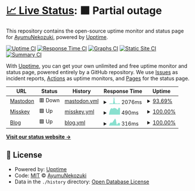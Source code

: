 # [📈 Live Status](https://status.nekozuki.me): <!--live status--> **🟧 Partial outage**

This repository contains the open-source uptime monitor and status page for [AyumuNekozuki](https://blog.nekozuki.me/), powered by [Upptime](https://github.com/upptime/upptime).

[![Uptime CI](https://github.com/AyumuNekozuki/upptime/workflows/Uptime%20CI/badge.svg)](https://github.com/AyumuNekozuki/upptime/actions?query=workflow%3A%22Uptime+CI%22)
[![Response Time CI](https://github.com/AyumuNekozuki/upptime/workflows/Response%20Time%20CI/badge.svg)](https://github.com/AyumuNekozuki/upptime/actions?query=workflow%3A%22Response+Time+CI%22)
[![Graphs CI](https://github.com/AyumuNekozuki/upptime/workflows/Graphs%20CI/badge.svg)](https://github.com/AyumuNekozuki/upptime/actions?query=workflow%3A%22Graphs+CI%22)
[![Static Site CI](https://github.com/AyumuNekozuki/upptime/workflows/Static%20Site%20CI/badge.svg)](https://github.com/AyumuNekozuki/upptime/actions?query=workflow%3A%22Static+Site+CI%22)
[![Summary CI](https://github.com/AyumuNekozuki/upptime/workflows/Summary%20CI/badge.svg)](https://github.com/AyumuNekozuki/upptime/actions?query=workflow%3A%22Summary+CI%22)

With [Upptime](https://upptime.js.org), you can get your own unlimited and free uptime monitor and status page, powered entirely by a GitHub repository. We use [Issues](https://github.com/AyumuNekozuki/upptime/issues) as incident reports, [Actions](https://github.com/AyumuNekozuki/upptime/actions) as uptime monitors, and [Pages](https://status.nekozuki.me) for the status page.

<!--start: status pages-->
<!-- This summary is generated by Upptime (https://github.com/upptime/upptime) -->
<!-- Do not edit this manually, your changes will be overwritten -->
<!-- prettier-ignore -->
| URL | Status | History | Response Time | Uptime |
| --- | ------ | ------- | ------------- | ------ |
| <img alt="" src="https://icons.duckduckgo.com/ip3/mstdn.nekozuki.me.ico" height="13"> [Mastodon](https://mstdn.nekozuki.me) | 🟥 Down | [mastodon.yml](https://github.com/AyumuNekozuki/upptime/commits/HEAD/history/mastodon.yml) | <details><summary><img alt="Response time graph" src="./graphs/mastodon/response-time-week.png" height="20"> 2076ms</summary><br><a href="https://status.nekozuki.me/history/mastodon"><img alt="Response time 1543" src="https://img.shields.io/endpoint?url=https%3A%2F%2Fraw.githubusercontent.com%2FAyumuNekozuki%2Fupptime%2FHEAD%2Fapi%2Fmastodon%2Fresponse-time.json"></a><br><a href="https://status.nekozuki.me/history/mastodon"><img alt="24-hour response time 1644" src="https://img.shields.io/endpoint?url=https%3A%2F%2Fraw.githubusercontent.com%2FAyumuNekozuki%2Fupptime%2FHEAD%2Fapi%2Fmastodon%2Fresponse-time-day.json"></a><br><a href="https://status.nekozuki.me/history/mastodon"><img alt="7-day response time 2076" src="https://img.shields.io/endpoint?url=https%3A%2F%2Fraw.githubusercontent.com%2FAyumuNekozuki%2Fupptime%2FHEAD%2Fapi%2Fmastodon%2Fresponse-time-week.json"></a><br><a href="https://status.nekozuki.me/history/mastodon"><img alt="30-day response time 1543" src="https://img.shields.io/endpoint?url=https%3A%2F%2Fraw.githubusercontent.com%2FAyumuNekozuki%2Fupptime%2FHEAD%2Fapi%2Fmastodon%2Fresponse-time-month.json"></a><br><a href="https://status.nekozuki.me/history/mastodon"><img alt="1-year response time 1543" src="https://img.shields.io/endpoint?url=https%3A%2F%2Fraw.githubusercontent.com%2FAyumuNekozuki%2Fupptime%2FHEAD%2Fapi%2Fmastodon%2Fresponse-time-year.json"></a></details> | <details><summary><a href="https://status.nekozuki.me/history/mastodon">93.69%</a></summary><a href="https://status.nekozuki.me/history/mastodon"><img alt="All-time uptime 92.86%" src="https://img.shields.io/endpoint?url=https%3A%2F%2Fraw.githubusercontent.com%2FAyumuNekozuki%2Fupptime%2FHEAD%2Fapi%2Fmastodon%2Fuptime.json"></a><br><a href="https://status.nekozuki.me/history/mastodon"><img alt="24-hour uptime 91.77%" src="https://img.shields.io/endpoint?url=https%3A%2F%2Fraw.githubusercontent.com%2FAyumuNekozuki%2Fupptime%2FHEAD%2Fapi%2Fmastodon%2Fuptime-day.json"></a><br><a href="https://status.nekozuki.me/history/mastodon"><img alt="7-day uptime 93.69%" src="https://img.shields.io/endpoint?url=https%3A%2F%2Fraw.githubusercontent.com%2FAyumuNekozuki%2Fupptime%2FHEAD%2Fapi%2Fmastodon%2Fuptime-week.json"></a><br><a href="https://status.nekozuki.me/history/mastodon"><img alt="30-day uptime 92.86%" src="https://img.shields.io/endpoint?url=https%3A%2F%2Fraw.githubusercontent.com%2FAyumuNekozuki%2Fupptime%2FHEAD%2Fapi%2Fmastodon%2Fuptime-month.json"></a><br><a href="https://status.nekozuki.me/history/mastodon"><img alt="1-year uptime 92.86%" src="https://img.shields.io/endpoint?url=https%3A%2F%2Fraw.githubusercontent.com%2FAyumuNekozuki%2Fupptime%2FHEAD%2Fapi%2Fmastodon%2Fuptime-year.json"></a></details>
| <img alt="" src="https://icons.duckduckgo.com/ip3/mi.nekozuki.me.ico" height="13"> [Misskey](https://mi.nekozuki.me) | 🟩 Up | [misskey.yml](https://github.com/AyumuNekozuki/upptime/commits/HEAD/history/misskey.yml) | <details><summary><img alt="Response time graph" src="./graphs/misskey/response-time-week.png" height="20"> 490ms</summary><br><a href="https://status.nekozuki.me/history/misskey"><img alt="Response time 655" src="https://img.shields.io/endpoint?url=https%3A%2F%2Fraw.githubusercontent.com%2FAyumuNekozuki%2Fupptime%2FHEAD%2Fapi%2Fmisskey%2Fresponse-time.json"></a><br><a href="https://status.nekozuki.me/history/misskey"><img alt="24-hour response time 531" src="https://img.shields.io/endpoint?url=https%3A%2F%2Fraw.githubusercontent.com%2FAyumuNekozuki%2Fupptime%2FHEAD%2Fapi%2Fmisskey%2Fresponse-time-day.json"></a><br><a href="https://status.nekozuki.me/history/misskey"><img alt="7-day response time 490" src="https://img.shields.io/endpoint?url=https%3A%2F%2Fraw.githubusercontent.com%2FAyumuNekozuki%2Fupptime%2FHEAD%2Fapi%2Fmisskey%2Fresponse-time-week.json"></a><br><a href="https://status.nekozuki.me/history/misskey"><img alt="30-day response time 655" src="https://img.shields.io/endpoint?url=https%3A%2F%2Fraw.githubusercontent.com%2FAyumuNekozuki%2Fupptime%2FHEAD%2Fapi%2Fmisskey%2Fresponse-time-month.json"></a><br><a href="https://status.nekozuki.me/history/misskey"><img alt="1-year response time 655" src="https://img.shields.io/endpoint?url=https%3A%2F%2Fraw.githubusercontent.com%2FAyumuNekozuki%2Fupptime%2FHEAD%2Fapi%2Fmisskey%2Fresponse-time-year.json"></a></details> | <details><summary><a href="https://status.nekozuki.me/history/misskey">100.00%</a></summary><a href="https://status.nekozuki.me/history/misskey"><img alt="All-time uptime 97.62%" src="https://img.shields.io/endpoint?url=https%3A%2F%2Fraw.githubusercontent.com%2FAyumuNekozuki%2Fupptime%2FHEAD%2Fapi%2Fmisskey%2Fuptime.json"></a><br><a href="https://status.nekozuki.me/history/misskey"><img alt="24-hour uptime 100.00%" src="https://img.shields.io/endpoint?url=https%3A%2F%2Fraw.githubusercontent.com%2FAyumuNekozuki%2Fupptime%2FHEAD%2Fapi%2Fmisskey%2Fuptime-day.json"></a><br><a href="https://status.nekozuki.me/history/misskey"><img alt="7-day uptime 100.00%" src="https://img.shields.io/endpoint?url=https%3A%2F%2Fraw.githubusercontent.com%2FAyumuNekozuki%2Fupptime%2FHEAD%2Fapi%2Fmisskey%2Fuptime-week.json"></a><br><a href="https://status.nekozuki.me/history/misskey"><img alt="30-day uptime 97.62%" src="https://img.shields.io/endpoint?url=https%3A%2F%2Fraw.githubusercontent.com%2FAyumuNekozuki%2Fupptime%2FHEAD%2Fapi%2Fmisskey%2Fuptime-month.json"></a><br><a href="https://status.nekozuki.me/history/misskey"><img alt="1-year uptime 97.62%" src="https://img.shields.io/endpoint?url=https%3A%2F%2Fraw.githubusercontent.com%2FAyumuNekozuki%2Fupptime%2FHEAD%2Fapi%2Fmisskey%2Fuptime-year.json"></a></details>
| <img alt="" src="https://icons.duckduckgo.com/ip3/blog.nekozuki.me.ico" height="13"> [Blog](https://blog.nekozuki.me) | 🟩 Up | [blog.yml](https://github.com/AyumuNekozuki/upptime/commits/HEAD/history/blog.yml) | <details><summary><img alt="Response time graph" src="./graphs/blog/response-time-week.png" height="20"> 316ms</summary><br><a href="https://status.nekozuki.me/history/blog"><img alt="Response time 371" src="https://img.shields.io/endpoint?url=https%3A%2F%2Fraw.githubusercontent.com%2FAyumuNekozuki%2Fupptime%2FHEAD%2Fapi%2Fblog%2Fresponse-time.json"></a><br><a href="https://status.nekozuki.me/history/blog"><img alt="24-hour response time 217" src="https://img.shields.io/endpoint?url=https%3A%2F%2Fraw.githubusercontent.com%2FAyumuNekozuki%2Fupptime%2FHEAD%2Fapi%2Fblog%2Fresponse-time-day.json"></a><br><a href="https://status.nekozuki.me/history/blog"><img alt="7-day response time 316" src="https://img.shields.io/endpoint?url=https%3A%2F%2Fraw.githubusercontent.com%2FAyumuNekozuki%2Fupptime%2FHEAD%2Fapi%2Fblog%2Fresponse-time-week.json"></a><br><a href="https://status.nekozuki.me/history/blog"><img alt="30-day response time 371" src="https://img.shields.io/endpoint?url=https%3A%2F%2Fraw.githubusercontent.com%2FAyumuNekozuki%2Fupptime%2FHEAD%2Fapi%2Fblog%2Fresponse-time-month.json"></a><br><a href="https://status.nekozuki.me/history/blog"><img alt="1-year response time 371" src="https://img.shields.io/endpoint?url=https%3A%2F%2Fraw.githubusercontent.com%2FAyumuNekozuki%2Fupptime%2FHEAD%2Fapi%2Fblog%2Fresponse-time-year.json"></a></details> | <details><summary><a href="https://status.nekozuki.me/history/blog">100.00%</a></summary><a href="https://status.nekozuki.me/history/blog"><img alt="All-time uptime 100.00%" src="https://img.shields.io/endpoint?url=https%3A%2F%2Fraw.githubusercontent.com%2FAyumuNekozuki%2Fupptime%2FHEAD%2Fapi%2Fblog%2Fuptime.json"></a><br><a href="https://status.nekozuki.me/history/blog"><img alt="24-hour uptime 100.00%" src="https://img.shields.io/endpoint?url=https%3A%2F%2Fraw.githubusercontent.com%2FAyumuNekozuki%2Fupptime%2FHEAD%2Fapi%2Fblog%2Fuptime-day.json"></a><br><a href="https://status.nekozuki.me/history/blog"><img alt="7-day uptime 100.00%" src="https://img.shields.io/endpoint?url=https%3A%2F%2Fraw.githubusercontent.com%2FAyumuNekozuki%2Fupptime%2FHEAD%2Fapi%2Fblog%2Fuptime-week.json"></a><br><a href="https://status.nekozuki.me/history/blog"><img alt="30-day uptime 100.00%" src="https://img.shields.io/endpoint?url=https%3A%2F%2Fraw.githubusercontent.com%2FAyumuNekozuki%2Fupptime%2FHEAD%2Fapi%2Fblog%2Fuptime-month.json"></a><br><a href="https://status.nekozuki.me/history/blog"><img alt="1-year uptime 100.00%" src="https://img.shields.io/endpoint?url=https%3A%2F%2Fraw.githubusercontent.com%2FAyumuNekozuki%2Fupptime%2FHEAD%2Fapi%2Fblog%2Fuptime-year.json"></a></details>

<!--end: status pages-->

[**Visit our status website →**](https://status.nekozuki.me)

## 📄 License

- Powered by: [Upptime](https://github.com/upptime/upptime)
- Code: [MIT](./LICENSE) © [AyumuNekozuki](https://blog.nekozuki.me/)
- Data in the `./history` directory: [Open Database License](https://opendatacommons.org/licenses/odbl/1-0/)
